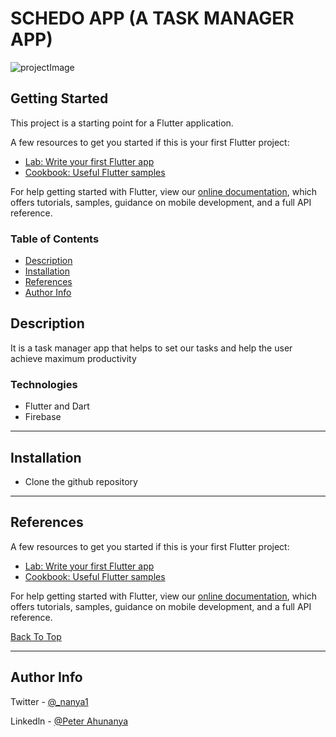 # SCHEDO APP (A TASK MANAGER APP)

![projectImage](https://user-images.githubusercontent.com/65512288/134526196-27992ba6-37b5-4a8e-9aff-b790c389680a.jpeg)


## Getting Started

This project is a starting point for a Flutter application.

A few resources to get you started if this is your first Flutter project:

- [Lab: Write your first Flutter app](https://flutter.dev/docs/get-started/codelab)
- [Cookbook: Useful Flutter samples](https://flutter.dev/docs/cookbook)

For help getting started with Flutter, view our
[online documentation](https://flutter.dev/docs), which offers tutorials,
samples, guidance on mobile development, and a full API reference.


### Table of Contents
- [Description](#description)
- [Installation](#Installation)
- [References](#references)
- [Author Info](#author-info)


## Description

It is a task manager app that helps to set our tasks and help the user achieve maximum productivity

### Technologies

- Flutter and Dart
- Firebase
---

## Installation

- Clone the github repository


---

## References

A few resources to get you started if this is your first Flutter project:

- [Lab: Write your first Flutter app](https://flutter.dev/docs/get-started/codelab)
- [Cookbook: Useful Flutter samples](https://flutter.dev/docs/cookbook)

For help getting started with Flutter, view our
[online documentation](https://flutter.dev/docs), which offers tutorials,
samples, guidance on mobile development, and a full API reference.

[Back To Top](#weather-app)

---

## Author Info

Twitter - [@_nanya1](https://twitter.com/_nanya1)

Linkedln - [@Peter Ahunanya](https://www.linkedin.com/in/peter-ahunanya-b18a82209/)
 
